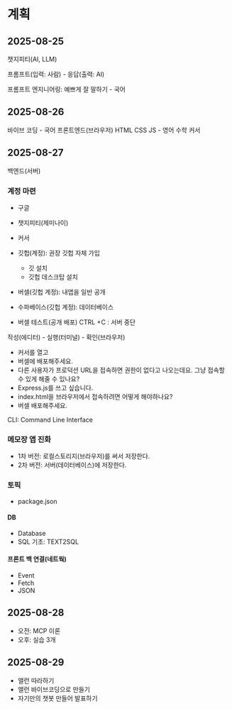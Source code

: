 # 계획

## 2025-08-25

챗지피티(AI, LLM)

프롬프트(입력: 사람) - 응답(출력: AI)

프롬프트 엔지니어링: 예쁘게 잘 말하기 - 국어

## 2025-08-26

바이브 코딩 - 국어
프론트엔드(브라우저) HTML CSS JS - 영어 수학
커서

## 2025-08-27
백엔드(서버)

### 계정 마련
* 구글
* 챗지피티(제미나이)
* 커서

* 깃헙(계정): 권장 깃헙 자체 가입
  * 깃 설치
  * 깃헙 데스크탑 설치

* 버셀(깃헙 계정): 내앱을 일반 공개
* 수파베이스(깃헙 계정): 데이터베이스 

* 버셀 테스트(공개 배포)
CTRL +C : 서버 중단

작성(에디터) - 실행(터미널) - 확인(브라우저)

* 커서를 열고
 * 버셀에 배포해주세요.
 * 다른 사용자가 프로덕션 URL을 접속하면 권한이 없다고 나오는데요. 그냥 접속할 수 있게 해줄 수 있나요?
 * Express.js를 쓰고 싶습니다.
 * index.html을 브라우저에서 접속하려면 어떻게 해야하나요?
 * 버셀 배포해주세요.

CLI: Command Line Interface

### 메모장 앱 진화
* 1차 버전: 로컬스토리지(브라우저)를 써서 저장한다.
* 2차 버전: 서버(데이터베이스)에 저장한다.

### 토픽
* package.json
#### DB
* Database
* SQL 기초: TEXT2SQL
#### 프론트 백 연결(네트웍)
* Event
* Fetch
* JSON

## 2025-08-28
* 오전: MCP 이론
* 오후: 실습 3개

## 2025-08-29
* 앨런 따라하기
* 앨런 바이브코딩으로 만들기
* 자기만의 챗봇 만들어 발표하기

